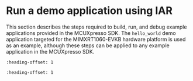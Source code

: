 # Run a demo application using IAR

This section describes the steps required to build, run, and debug example applications provided in the MCUXpresso SDK. The `hello_world` demo application targeted for the MIMXRT1060-EVKB hardware platform is used as an example, although these steps can be applied to any example application in the MCUXpresso SDK.


```{include} ../topics/build_an_example_application_002.md
:heading-offset: 1
```

```{include} ../topics/run_an_example_application.md
:heading-offset: 1
```

